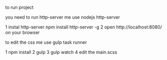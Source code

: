 to run project

you need to run http-server
me use nodejs http-server

1 instal http-server
  npm install http-server -g
2 open http://localhost:8080/ on your browser

to edit the css
me use gulp task runner

1 npm install
2 gulp
3 gulp watch
4 edit the main.scss